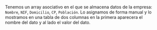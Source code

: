 Tenemos un array asociativo en el que se almacena datos de la empresa: `Nombre`, `NIF`, `Domicilio`, `CP`, `Población`.
Lo asignamos de forma manual y lo mostramos en una tabla de dos columnas en la primera aparecera el nombre del dato y al lado el valor del dato.